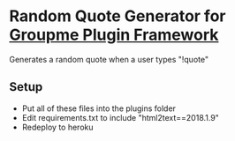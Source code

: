  # Random Quote Generator for [Groupme Plugin Framework](https://github.com/TomCasavant/GroupmeBotFramework)
 Generates a random quote when a user types "!quote"

 ## Setup
 - Put all of these files into the plugins folder
 - Edit requirements.txt to include "html2text==2018.1.9"
 - Redeploy to heroku
